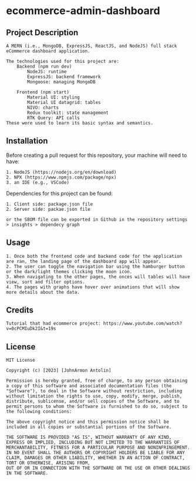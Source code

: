# ecommerce-admin-dashboard

## Project Description 
    A MERN (i.e., MongoDB, ExpressJS, ReactJS, and NodeJS) full stack eCommerce dashboard application. 

    The technologies used for this project are:
        Backend (npm run dev)
            NodeJS: runtime
            ExpressJS: backend framework
            Mongoose: managing MongoDB

        Frontend (npm start)
            Material UI: styling
            Material UI datagrid: tables
            NIVO: charts
            Redux toolkit: state management
            RTK Query: API calls
    These were used to learn its basic syntax and semantics.

## Installation
Before creating a pull request for this repository, your machine will need to have:

    1. NodeJS (https://nodejs.org/en/download)
    2. NPX (https://www.npmjs.com/package/npx)
    3. an IDE (e.g., VSCode)
    
Dependencies for this project can be found:

    1. Client side: package.json file
    2. Server side: packae.json file

    or the SBOM file can be exported in Github in the repository settings > insights > dependecy graph

## Usage
    1. Once both the frontend code and backend code for the application are ran, the landing page of the dashboard app will appear.
    2. The user can toggle the navigation bar using the hamburger button or the dark/light themes clicking the moon icon.
    3. When navigating to the other pages, the onces will tables will have view, sort and filter options.
    4. The pages with graphs have hover over animations that will show more details about the data.

## Credits
    Tutorial that had ecommerce project: https://www.youtube.com/watch?v=0cPCMIuDk2I&t=19s

## License 
    MIT License

    Copyright (c) [2023] [JohnArmon Antolin]

    Permission is hereby granted, free of charge, to any person obtaining a copy of this software and associated documentation files (the "Software"), to deal in the Software without restriction, including without limitation the rights to use, copy, modify, merge, publish, distribute, sublicense, and/or sell copies of the Software, and to permit persons to whom the Software is furnished to do so, subject to the following conditions:

    The above copyright notice and this permission notice shall be included in all copies or substantial portions of the Software.

    THE SOFTWARE IS PROVIDED "AS IS", WITHOUT WARRANTY OF ANY KIND, EXPRESS OR IMPLIED, INCLUDING BUT NOT LIMITED TO THE WARRANTIES OF MERCHANTABILITY, FITNESS FOR A PARTICULAR PURPOSE AND NONINFRINGEMENT. IN NO EVENT SHALL THE AUTHORS OR COPYRIGHT HOLDERS BE LIABLE FOR ANY CLAIM, DAMAGES OR OTHER LIABILITY, WHETHER IN AN ACTION OF CONTRACT, TORT OR OTHERWISE, ARISING FROM,
    OUT OF OR IN CONNECTION WITH THE SOFTWARE OR THE USE OR OTHER DEALINGS IN THE SOFTWARE.
